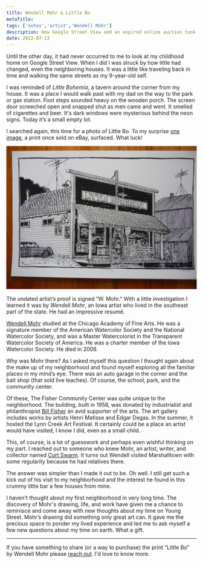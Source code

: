 ```yaml
---
title: Wendell Mohr & Little Bo
metaTitle:  
tags: ['notes','artist','Wendell Mohr']
description: How Google Street View and an expired online auction took me back to my childhood home.
date: 2022-07-13
---
```

Until the other day, it had never occurred to me to look at my childhood home on Google Street View. When I did I was struck by how little had changed, even the neighboring houses. It was a little like traveling back in time and walking the same streets as my 9-year-old self. 

I was reminded of *Little Bohemia*, a tavern around the corner from my house. It was a place I would walk past with my dad on the way to the park or gas station. Foot steps sounded heavy on the wooden porch. The screen door screeched open and snapped shut as men came and went. It smelled of cigarettes and beer. It's dark windows were mysterious behind the neon signs. Today it’s a small empty lot. 

I searched again, this time for a photo of Little Bo. To my surprise [one image](https://www.pinterest.com/pin/523473156672382313/), a print once sold on eBay, surfaced. What luck! 

<img src="little-bo-wendell-mohr.jpg" alt="illustration of a tavern by Wendell Mohr">

The undated artist’s proof is signed “W. Mohr.” With a little investigation I learned it was by *Wendell Mohr*, an Iowa artist who lived in the southeast part of the state. He had an impressive resumé. 

[Wendell Mohr](https://www.legacy.com/us/obituaries/desmoinesregister/name/wendell-mohr-obituary?pid=146291787) studied at the Chicago Academy of Fine Arts. He was a signature member of the American Watercolor Society and the National Watercolor Society, and was a Master Watercolorist in the Transparent Watercolor Society of America. He was a charter member of the Iowa Watercolor Society. He died in 2008.

Why was Mohr there? As I asked myself this question I thought again about the make up of my neighborhood and found myself exploring all the familiar places in my mind’s eye. There was an auto garage in the corner and the bait shop (that sold live leaches). Of course, the school, park, and the community center. 

Of these, The Fisher Community Center was quite unique to the neighborhood. The building, built in 1958, was donated by industrialist and philanthropist [Bill Fisher](https://www.nytimes.com/1990/10/13/obituaries/j-w-bill-fisher-is-dead-at-76-industrialist-and-arts-supporter.html) an avid supporter of the arts. The art gallery includes works by artists Henri Matisse and Edgar Degas. In the summer, it hosted the Lynn Creek Art Festival. It certainly could be a place an artist would have visited, I know I did, even as a small child. 

This, of course, is a lot of guesswork and perhaps even wishful thinking on my part. I reached out to someone who knew Mohr, an artist, writer, and collector named [Curt Swarm](http://www.empty-nest-words-photos-and-frames.com/). It turns out Wendell visited Marshalltown with some regularity because he had relatives there. 

The answer was simpler than I made it out to be. Oh well. I still get such a kick out of his visit to my neighborhood and the interest he found in this crummy little bar a few houses from mine. 

I haven't thought about my first neighborhood in very long time. The discovery of Mohr's drawing, life, and work have given me a chance to reminisce and come away with new thoughts about my time on Young Street. Mohr’s drawing did something only great art can. It gave me the precious space to ponder my lived experience and led me to ask myself a few new questions about my time on earth. What a gift. 

---

If you have something to share (or a way to purchase) the print “Little Bo” by Wendell Mohr please [reach out](https://joshcrain.io/say-hello/). I'd love to know more. 